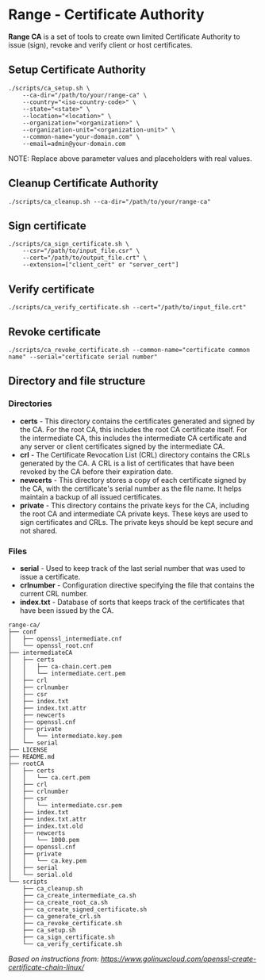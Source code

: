 # Range - Certificate Authority

**Range CA** is a set of tools to create own limited Certificate Authority to issue (sign), revoke and verify client or host certificates.

## Setup Certificate Authority

```
./scripts/ca_setup.sh \
    --ca-dir="/path/to/your/range-ca" \
    --country="<iso-country-code>" \
    --state="<state>" \
    --location="<location>" \
    --organization="<organization>" \
    --organization-unit="<organization-unit>" \
    --common-name="your-domain.com" \
    --email=admin@your-domain.com
```
NOTE: Replace above parameter values and placeholders with real values.

## Cleanup Certificate Authority

```
./scripts/ca_cleanup.sh --ca-dir="/path/to/your/range-ca"
```

## Sign certificate

```
./scripts/ca_sign_certificate.sh \
    --csr="/path/to/input_file.csr" \
    --cert="/path/to/output_file.crt" \
    --extension=["client_cert" or "server_cert"]
```

## Verify certificate

```
./scripts/ca_verify_certificate.sh --cert="/path/to/input_file.crt"
```

## Revoke certificate

```
./scripts/ca_revoke_certificate.sh --common-name="certificate common name" --serial="certificate serial number"
```

## Directory and file structure

### Directories
* **certs** - This directory contains the certificates generated and signed by the CA. For the root CA, this includes the root CA certificate itself. For the intermediate CA, this includes the intermediate CA certificate and any server or client certificates signed by the intermediate CA.
* **crl** - The Certificate Revocation List (CRL) directory contains the CRLs generated by the CA. A CRL is a list of certificates that have been revoked by the CA before their expiration date.
* **newcerts** - This directory stores a copy of each certificate signed by the CA, with the certificate's serial number as the file name. It helps maintain a backup of all issued certificates.
* **private** - This directory contains the private keys for the CA, including the root CA and intermediate CA private keys. These keys are used to sign certificates and CRLs. The private keys should be kept secure and not shared.

### Files
* **serial** - Used to keep track of the last serial number that was used to issue a certificate.
* **crlnumber** - Configuration directive specifying the file that contains the current CRL number.
* **index.txt** - Database of sorts that keeps track of the certificates that have been issued by the CA.

```
range-ca/
├── conf
│   ├── openssl_intermediate.cnf
│   └── openssl_root.cnf
├── intermediateCA
│   ├── certs
│   │   ├── ca-chain.cert.pem
│   │   └── intermediate.cert.pem
│   ├── crl
│   ├── crlnumber
│   ├── csr
│   ├── index.txt
│   ├── index.txt.attr
│   ├── newcerts
│   ├── openssl.cnf
│   ├── private
│   │   └── intermediate.key.pem
│   └── serial
├── LICENSE
├── README.md
├── rootCA
│   ├── certs
│   │   └── ca.cert.pem
│   ├── crl
│   ├── crlnumber
│   ├── csr
│   │   └── intermediate.csr.pem
│   ├── index.txt
│   ├── index.txt.attr
│   ├── index.txt.old
│   ├── newcerts
│   │   └── 1000.pem
│   ├── openssl.cnf
│   ├── private
│   │   └── ca.key.pem
│   ├── serial
│   └── serial.old
└── scripts
    ├── ca_cleanup.sh
    ├── ca_create_intermediate_ca.sh
    ├── ca_create_root_ca.sh
    ├── ca_create_signed_certificate.sh
    ├── ca_generate_crl.sh
    ├── ca_revoke_certificate.sh
    ├── ca_setup.sh
    ├── ca_sign_certificate.sh
    └── ca_verify_certificate.sh
```

_Based on instructions from: https://www.golinuxcloud.com/openssl-create-certificate-chain-linux/_
